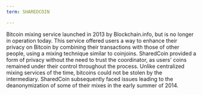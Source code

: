 ```yaml
---
term: SHAREDCOIN

---
```

Bitcoin mixing service launched in 2013 by Blockchain.info, but is no longer in operation today. This service offered users a way to enhance their privacy on Bitcoin by combining their transactions with those of other people, using a mixing technique similar to coinjoins. SharedCoin provided a form of privacy without the need to trust the coordinator, as users' coins remained under their control throughout the process. Unlike centralized mixing services of the time, bitcoins could not be stolen by the intermediary. SharedCoin subsequently faced issues leading to the deanonymization of some of their mixes in the early summer of 2014.